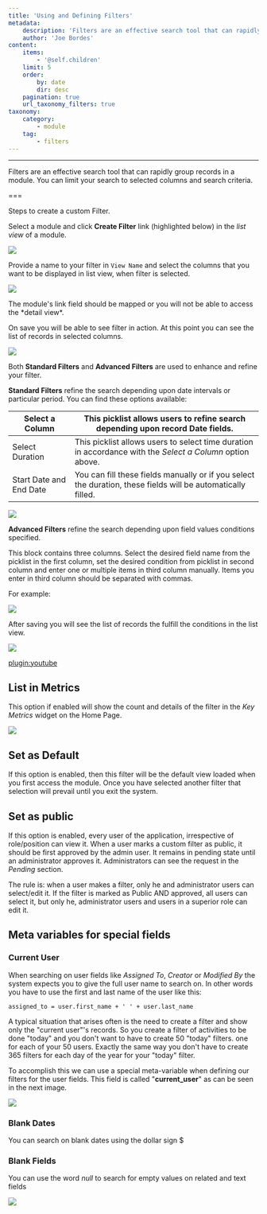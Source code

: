 ```yaml
---
title: 'Using and Defining Filters'
metadata:
    description: 'Filters are an effective search tool that can rapidly group records in a module.'
    author: 'Joe Bordes'
content:
    items:
        - '@self.children'
    limit: 5
    order:
        by: date
        dir: desc
    pagination: true
    url_taxonomy_filters: true
taxonomy:
    category:
        - module
    tag:
        - filters
---
```

---

Filters are an effective search tool that can rapidly group records in a module. You can limit your search to selected columns and search criteria.

===

Steps to create a custom Filter.

Select a module and click **Create Filter** link (highlighted below) in
the *list view* of a module.

![](createfilter.png?width=100%)

Provide a name to your filter in `View Name` and select the columns that
you want to be displayed in list view, when filter is selected.

![](CreateViewFilter.png?width=100%)

<div class="notices red"> The module's link field should
be mapped or you will not be able to access the *detail view*.
</div>

On save you will be able to see filter in action. At this point you can
see the list of records in selected columns.

![](Filterstestfilter.png?width=100%)

Both **Standard Filters** and **Advanced Filters** are used to enhance
and refine your filter.

**Standard Filters** refine the search depending upon date intervals or
particular period. You can find these options available:

<table class="table table-striped">
<th>Select a Column</th>
<th>This picklist allows users to refine search depending upon record Date fields.</th>
</tr>
</thead>
<tbody>
<tr class="odd">
<td>Select Duration</td>
<td>This picklist allows users to select time duration in accordance with the <em>Select a Column</em> option above.</td>
</tr>
<tr class="even">
<td>Start Date and End Date</td>
<td>You can fill these fields manually or if you select the duration, these fields will be automatically filled.</td>
</tr>
</tbody>
</table>

![](EditStandardFilter.png?width=100%)

**Advanced Filters** refine the search depending upon field values
conditions specified.

This block contains three columns. Select the desired field name from
the picklist in the first column, set the desired condition from
picklist in second column and enter one or multiple items in third
column manually. Items you enter in third column should be separated
with commas.

For example:

![](ConditionsTestFilter.png?width=100%)

After saving you will see the list of records the fulfill the conditions
in the list view.

![](RatingTestFilter.png?width=100%)

[plugin:youtube](https://youtu.be/NiYGE6VRSNo)

List in Metrics
---------------

This option if enabled will show the count and details of the filter in
the *Key Metrics* widget on the Home Page.

![](metrics.png?width=100%)

Set as Default
--------------

If this option is enabled, then this filter will be the default view
loaded when you first access the module. Once you have selected another
filter that selection will prevail until you exit the system.

Set as public
-------------

If this option is enabled, every user of the application, irrespective
of role/position can view it. When a user marks a custom filter as
public, it should be first approved by the admin user. It remains in
pending state until an administrator approves it. Administrators can see
the request in the *Pending* section.

The rule is: when a user makes a filter, only he and administrator users
can select/edit it. If the filter is marked as Public AND approved, all
users can select it, but only he, administrator users and users in a
superior role can edit it.

Meta variables for special fields
---------------------------------

### Current User

When searching on user fields like *Assigned To*, *Creator* or *Modified
By* the system expects you to give the full user name to search on. In
other words you have to use the first and last name of the user like
this:

    assigned_to = user.first_name + ' ' + user.last_name

A typical situation that arises often is the need to create a filter and
show only the "current user"'s records. So you create a filter of
activities to be done "today" and you don't want to have to create 50
"today" filters. one for each of your 50 users. Exactly the same way you
don't have to create 365 filters for each day of the year for your
"today" filter.

To accomplish this we can use a special meta-variable when defining our
filters for the user fields. This field is called "**current\_user**" as
can be seen in the next image.

![](filter_current_user.png?width=100%)


### Blank Dates

You can search on blank dates using the dollar sign $

### Blank Fields

You can use the word *null* to search for empty values on related and
text fields

![](blankrelationfieldonfilter.png?width=100%)

